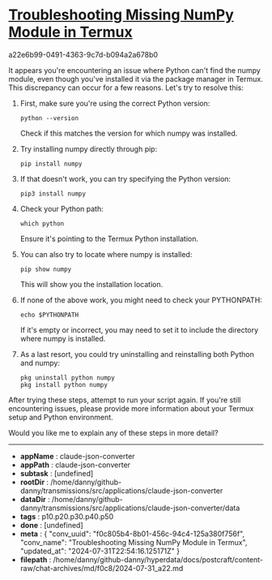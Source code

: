 # [Troubleshooting Missing NumPy Module in Termux](https://claude.ai/chat/f0c805b4-8b01-456c-94c4-125a380f756f)

a22e6b99-0491-4363-9c7d-b094a2a678b0

 It appears you're encountering an issue where Python can't find the numpy module, even though you've installed it via the package manager in Termux. This discrepancy can occur for a few reasons. Let's try to resolve this:

1. First, make sure you're using the correct Python version:

   ```
   python --version
   ```

   Check if this matches the version for which numpy was installed.

2. Try installing numpy directly through pip:

   ```
   pip install numpy
   ```

3. If that doesn't work, you can try specifying the Python version:

   ```
   pip3 install numpy
   ```

4. Check your Python path:

   ```
   which python
   ```

   Ensure it's pointing to the Termux Python installation.

5. You can also try to locate where numpy is installed:

   ```
   pip show numpy
   ```

   This will show you the installation location.

6. If none of the above work, you might need to check your PYTHONPATH:

   ```
   echo $PYTHONPATH
   ```

   If it's empty or incorrect, you may need to set it to include the directory where numpy is installed.

7. As a last resort, you could try uninstalling and reinstalling both Python and numpy:

   ```
   pkg uninstall python numpy
   pkg install python numpy
   ```

After trying these steps, attempt to run your script again. If you're still encountering issues, please provide more information about your Termux setup and Python environment.

Would you like me to explain any of these steps in more detail?

---

* **appName** : claude-json-converter
* **appPath** : claude-json-converter
* **subtask** : [undefined]
* **rootDir** : /home/danny/github-danny/transmissions/src/applications/claude-json-converter
* **dataDir** : /home/danny/github-danny/transmissions/src/applications/claude-json-converter/data
* **tags** : p10.p20.p30.p40.p50
* **done** : [undefined]
* **meta** : {
  "conv_uuid": "f0c805b4-8b01-456c-94c4-125a380f756f",
  "conv_name": "Troubleshooting Missing NumPy Module in Termux",
  "updated_at": "2024-07-31T22:54:16.125171Z"
}
* **filepath** : /home/danny/github-danny/hyperdata/docs/postcraft/content-raw/chat-archives/md/f0c8/2024-07-31_a22.md